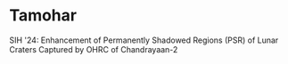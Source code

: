 # Tamohar
SIH '24: Enhancement of Permanently Shadowed Regions (PSR) of Lunar Craters Captured by OHRC of Chandrayaan-2

